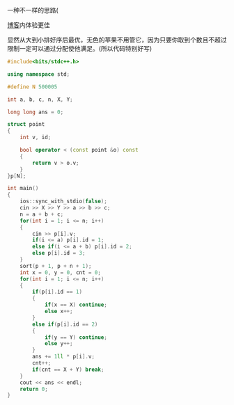 一种不一样的思路(

[博客](https://www.cnblogs.com/LJB00131/p/12590040.html)内体验更佳

显然从大到小排好序后最优，无色的苹果不用管它，因为只要你取到个数且不超过限制一定可以通过分配使他满足。(所以代码特别好写)

```cpp
#include<bits/stdc++.h>

using namespace std;

#define N 500005

int a, b, c, n, X, Y;

long long ans = 0;

struct point
{
	int v, id;

	bool operator < (const point &o) const
	{
		return v > o.v;
	}
}p[N];

int main()
{
	ios::sync_with_stdio(false);
	cin >> X >> Y >> a >> b >> c;
	n = a + b + c;
	for(int i = 1; i <= n; i++)
	{
		cin >> p[i].v;
		if(i <= a) p[i].id = 1;
		else if(i <= a + b) p[i].id = 2;
		else p[i].id = 3; 
	}
	sort(p + 1, p + n + 1);
	int x = 0, y = 0, cnt = 0;
	for(int i = 1; i <= n; i++)
	{
		if(p[i].id == 1)
		{
			if(x == X) continue;
			else x++;
		}
		else if(p[i].id == 2)
		{
			if(y == Y) continue;
			else y++;
		}
		ans += 1ll * p[i].v;
		cnt++;
		if(cnt == X + Y) break;
	}
	cout << ans << endl;
	return 0;
}
```